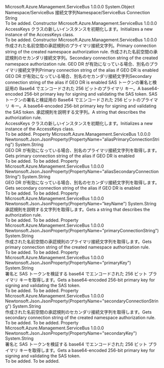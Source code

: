 <Type Name="AccessKeys" FullName="Microsoft.Azure.Management.ServiceBus.Models.AccessKeys">
  <TypeSignature Language="C#" Value="public class AccessKeys" />
  <TypeSignature Language="ILAsm" Value=".class public auto ansi beforefieldinit AccessKeys extends System.Object" />
  <TypeSignature Language="DocId" Value="T:Microsoft.Azure.Management.ServiceBus.Models.AccessKeys" />
  <TypeSignature Language="VB.NET" Value="Public Class AccessKeys" />
  <TypeSignature Language="F#" Value="type AccessKeys = class" />
  <AssemblyInfo>
    <AssemblyName>Microsoft.Azure.Management.ServiceBus</AssemblyName>
    <AssemblyVersion>1.0.0.0</AssemblyVersion>
  </AssemblyInfo>
  <Base>
    <BaseTypeName>System.Object</BaseTypeName>
  </Base>
  <Interfaces />
  <Docs>
    <summary>
            <span data-ttu-id="7923b-101">Namespace/ServiceBus 接続文字列</span><span class="sxs-lookup"><span data-stu-id="7923b-101">Namespace/ServiceBus Connection String</span></span>
            </summary>
    <remarks>To be added.</remarks>
  </Docs>
  <Members>
    <Member MemberName=".ctor">
      <MemberSignature Language="C#" Value="public AccessKeys ();" />
      <MemberSignature Language="ILAsm" Value=".method public hidebysig specialname rtspecialname instance void .ctor() cil managed" />
      <MemberSignature Language="DocId" Value="M:Microsoft.Azure.Management.ServiceBus.Models.AccessKeys.#ctor" />
      <MemberSignature Language="VB.NET" Value="Public Sub New ()" />
      <MemberType>Constructor</MemberType>
      <AssemblyInfo>
        <AssemblyName>Microsoft.Azure.Management.ServiceBus</AssemblyName>
        <AssemblyVersion>1.0.0.0</AssemblyVersion>
      </AssemblyInfo>
      <Parameters />
      <Docs>
        <summary>
            <span data-ttu-id="7923b-102">AccessKeys クラスの新しいインスタンスを初期化します。</span><span class="sxs-lookup"><span data-stu-id="7923b-102">Initializes a new instance of the AccessKeys class.</span></span>
            </summary>
        <remarks>To be added.</remarks>
      </Docs>
    </Member>
    <Member MemberName=".ctor">
      <MemberSignature Language="C#" Value="public AccessKeys (string primaryConnectionString = null, string secondaryConnectionString = null, string aliasPrimaryConnectionString = null, string aliasSecondaryConnectionString = null, string primaryKey = null, string secondaryKey = null, string keyName = null);" />
      <MemberSignature Language="ILAsm" Value=".method public hidebysig specialname rtspecialname instance void .ctor(string primaryConnectionString, string secondaryConnectionString, string aliasPrimaryConnectionString, string aliasSecondaryConnectionString, string primaryKey, string secondaryKey, string keyName) cil managed" />
      <MemberSignature Language="DocId" Value="M:Microsoft.Azure.Management.ServiceBus.Models.AccessKeys.#ctor(System.String,System.String,System.String,System.String,System.String,System.String,System.String)" />
      <MemberSignature Language="VB.NET" Value="Public Sub New (Optional primaryConnectionString As String = null, Optional secondaryConnectionString As String = null, Optional aliasPrimaryConnectionString As String = null, Optional aliasSecondaryConnectionString As String = null, Optional primaryKey As String = null, Optional secondaryKey As String = null, Optional keyName As String = null)" />
      <MemberSignature Language="F#" Value="new Microsoft.Azure.Management.ServiceBus.Models.AccessKeys : string * string * string * string * string * string * string -&gt; Microsoft.Azure.Management.ServiceBus.Models.AccessKeys" Usage="new Microsoft.Azure.Management.ServiceBus.Models.AccessKeys (primaryConnectionString, secondaryConnectionString, aliasPrimaryConnectionString, aliasSecondaryConnectionString, primaryKey, secondaryKey, keyName)" />
      <MemberType>Constructor</MemberType>
      <AssemblyInfo>
        <AssemblyName>Microsoft.Azure.Management.ServiceBus</AssemblyName>
        <AssemblyVersion>1.0.0.0</AssemblyVersion>
      </AssemblyInfo>
      <Parameters>
        <Parameter Name="primaryConnectionString" Type="System.String" />
        <Parameter Name="secondaryConnectionString" Type="System.String" />
        <Parameter Name="aliasPrimaryConnectionString" Type="System.String" />
        <Parameter Name="aliasSecondaryConnectionString" Type="System.String" />
        <Parameter Name="primaryKey" Type="System.String" />
        <Parameter Name="secondaryKey" Type="System.String" />
        <Parameter Name="keyName" Type="System.String" />
      </Parameters>
      <Docs>
        <param name="primaryConnectionString"><span data-ttu-id="7923b-103">作成された名前空間の承認規則のプライマリ接続文字列。</span><span class="sxs-lookup"><span data-stu-id="7923b-103">Primary connection string of the created namespace authorization rule.</span></span></param>
        <param name="secondaryConnectionString"><span data-ttu-id="7923b-104">作成された名前空間の承認規則のセカンダリ接続文字列。</span><span class="sxs-lookup"><span data-stu-id="7923b-104">Secondary connection string of the created namespace authorization rule.</span></span></param>
        <param name="aliasPrimaryConnectionString"><span data-ttu-id="7923b-105">GEO DR が有効になっている場合、別名のプライマリ接続文字列</span><span class="sxs-lookup"><span data-stu-id="7923b-105">Primary connection string of the alias if GEO DR is enabled</span></span></param>
        <param name="aliasSecondaryConnectionString"><span data-ttu-id="7923b-106">GEO DR が有効になっている場合、別名のセカンダリ接続文字列</span><span class="sxs-lookup"><span data-stu-id="7923b-106">Secondary  connection string of the alias if GEO DR is enabled</span></span></param>
        <param name="primaryKey"><span data-ttu-id="7923b-107">SAS トークンの署名と検証用の Base64 でエンコードされた 256 ビットのプライマリ キー。</span><span class="sxs-lookup"><span data-stu-id="7923b-107">A base64-encoded 256-bit primary key for signing and validating the SAS token.</span></span></param>
        <param name="secondaryKey"><span data-ttu-id="7923b-108">SAS トークンの署名と検証用の Base64 でエンコードされた 256 ビットのプライマリ キー。</span><span class="sxs-lookup"><span data-stu-id="7923b-108">A base64-encoded 256-bit primary key for signing and validating the SAS token.</span></span></param>
        <param name="keyName"><span data-ttu-id="7923b-109">承認規則を説明する文字列。</span><span class="sxs-lookup"><span data-stu-id="7923b-109">A string that describes the authorization rule.</span></span></param>
        <summary>
            <span data-ttu-id="7923b-110">AccessKeys クラスの新しいインスタンスを初期化します。</span><span class="sxs-lookup"><span data-stu-id="7923b-110">Initializes a new instance of the AccessKeys class.</span></span>
            </summary>
        <remarks>To be added.</remarks>
      </Docs>
    </Member>
    <Member MemberName="AliasPrimaryConnectionString">
      <MemberSignature Language="C#" Value="public string AliasPrimaryConnectionString { get; }" />
      <MemberSignature Language="ILAsm" Value=".property instance string AliasPrimaryConnectionString" />
      <MemberSignature Language="DocId" Value="P:Microsoft.Azure.Management.ServiceBus.Models.AccessKeys.AliasPrimaryConnectionString" />
      <MemberSignature Language="VB.NET" Value="Public ReadOnly Property AliasPrimaryConnectionString As String" />
      <MemberSignature Language="F#" Value="member this.AliasPrimaryConnectionString : string" Usage="Microsoft.Azure.Management.ServiceBus.Models.AccessKeys.AliasPrimaryConnectionString" />
      <MemberType>Property</MemberType>
      <AssemblyInfo>
        <AssemblyName>Microsoft.Azure.Management.ServiceBus</AssemblyName>
        <AssemblyVersion>1.0.0.0</AssemblyVersion>
      </AssemblyInfo>
      <Attributes>
        <Attribute>
          <AttributeName>Newtonsoft.Json.JsonProperty(PropertyName="aliasPrimaryConnectionString")</AttributeName>
        </Attribute>
      </Attributes>
      <ReturnValue>
        <ReturnType>System.String</ReturnType>
      </ReturnValue>
      <Docs>
        <summary>
            <span data-ttu-id="7923b-111">GEO DR が有効になっている場合、別名のプライマリ接続文字列を取得します。</span><span class="sxs-lookup"><span data-stu-id="7923b-111">Gets primary connection string of the alias if GEO DR is enabled</span></span>
            </summary>
        <value>To be added.</value>
        <remarks>To be added.</remarks>
      </Docs>
    </Member>
    <Member MemberName="AliasSecondaryConnectionString">
      <MemberSignature Language="C#" Value="public string AliasSecondaryConnectionString { get; }" />
      <MemberSignature Language="ILAsm" Value=".property instance string AliasSecondaryConnectionString" />
      <MemberSignature Language="DocId" Value="P:Microsoft.Azure.Management.ServiceBus.Models.AccessKeys.AliasSecondaryConnectionString" />
      <MemberSignature Language="VB.NET" Value="Public ReadOnly Property AliasSecondaryConnectionString As String" />
      <MemberSignature Language="F#" Value="member this.AliasSecondaryConnectionString : string" Usage="Microsoft.Azure.Management.ServiceBus.Models.AccessKeys.AliasSecondaryConnectionString" />
      <MemberType>Property</MemberType>
      <AssemblyInfo>
        <AssemblyName>Microsoft.Azure.Management.ServiceBus</AssemblyName>
        <AssemblyVersion>1.0.0.0</AssemblyVersion>
      </AssemblyInfo>
      <Attributes>
        <Attribute>
          <AttributeName>Newtonsoft.Json.JsonProperty(PropertyName="aliasSecondaryConnectionString")</AttributeName>
        </Attribute>
      </Attributes>
      <ReturnValue>
        <ReturnType>System.String</ReturnType>
      </ReturnValue>
      <Docs>
        <summary>
            <span data-ttu-id="7923b-112">GEO DR が有効になっている場合、別名のセカンダリ接続文字列を取得します。</span><span class="sxs-lookup"><span data-stu-id="7923b-112">Gets secondary  connection string of the alias if GEO DR is enabled</span></span>
            </summary>
        <value>To be added.</value>
        <remarks>To be added.</remarks>
      </Docs>
    </Member>
    <Member MemberName="KeyName">
      <MemberSignature Language="C#" Value="public string KeyName { get; }" />
      <MemberSignature Language="ILAsm" Value=".property instance string KeyName" />
      <MemberSignature Language="DocId" Value="P:Microsoft.Azure.Management.ServiceBus.Models.AccessKeys.KeyName" />
      <MemberSignature Language="VB.NET" Value="Public ReadOnly Property KeyName As String" />
      <MemberSignature Language="F#" Value="member this.KeyName : string" Usage="Microsoft.Azure.Management.ServiceBus.Models.AccessKeys.KeyName" />
      <MemberType>Property</MemberType>
      <AssemblyInfo>
        <AssemblyName>Microsoft.Azure.Management.ServiceBus</AssemblyName>
        <AssemblyVersion>1.0.0.0</AssemblyVersion>
      </AssemblyInfo>
      <Attributes>
        <Attribute>
          <AttributeName>Newtonsoft.Json.JsonProperty(PropertyName="keyName")</AttributeName>
        </Attribute>
      </Attributes>
      <ReturnValue>
        <ReturnType>System.String</ReturnType>
      </ReturnValue>
      <Docs>
        <summary>
            <span data-ttu-id="7923b-113">承認規則を説明する文字列を取得します。</span><span class="sxs-lookup"><span data-stu-id="7923b-113">Gets a string that describes the authorization rule.</span></span>
            </summary>
        <value>To be added.</value>
        <remarks>To be added.</remarks>
      </Docs>
    </Member>
    <Member MemberName="PrimaryConnectionString">
      <MemberSignature Language="C#" Value="public string PrimaryConnectionString { get; }" />
      <MemberSignature Language="ILAsm" Value=".property instance string PrimaryConnectionString" />
      <MemberSignature Language="DocId" Value="P:Microsoft.Azure.Management.ServiceBus.Models.AccessKeys.PrimaryConnectionString" />
      <MemberSignature Language="VB.NET" Value="Public ReadOnly Property PrimaryConnectionString As String" />
      <MemberSignature Language="F#" Value="member this.PrimaryConnectionString : string" Usage="Microsoft.Azure.Management.ServiceBus.Models.AccessKeys.PrimaryConnectionString" />
      <MemberType>Property</MemberType>
      <AssemblyInfo>
        <AssemblyName>Microsoft.Azure.Management.ServiceBus</AssemblyName>
        <AssemblyVersion>1.0.0.0</AssemblyVersion>
      </AssemblyInfo>
      <Attributes>
        <Attribute>
          <AttributeName>Newtonsoft.Json.JsonProperty(PropertyName="primaryConnectionString")</AttributeName>
        </Attribute>
      </Attributes>
      <ReturnValue>
        <ReturnType>System.String</ReturnType>
      </ReturnValue>
      <Docs>
        <summary>
            <span data-ttu-id="7923b-114">作成された名前空間の承認規則のプライマリ接続文字列を取得します。</span><span class="sxs-lookup"><span data-stu-id="7923b-114">Gets primary connection string of the created namespace authorization rule.</span></span>
            </summary>
        <value>To be added.</value>
        <remarks>To be added.</remarks>
      </Docs>
    </Member>
    <Member MemberName="PrimaryKey">
      <MemberSignature Language="C#" Value="public string PrimaryKey { get; }" />
      <MemberSignature Language="ILAsm" Value=".property instance string PrimaryKey" />
      <MemberSignature Language="DocId" Value="P:Microsoft.Azure.Management.ServiceBus.Models.AccessKeys.PrimaryKey" />
      <MemberSignature Language="VB.NET" Value="Public ReadOnly Property PrimaryKey As String" />
      <MemberSignature Language="F#" Value="member this.PrimaryKey : string" Usage="Microsoft.Azure.Management.ServiceBus.Models.AccessKeys.PrimaryKey" />
      <MemberType>Property</MemberType>
      <AssemblyInfo>
        <AssemblyName>Microsoft.Azure.Management.ServiceBus</AssemblyName>
        <AssemblyVersion>1.0.0.0</AssemblyVersion>
      </AssemblyInfo>
      <Attributes>
        <Attribute>
          <AttributeName>Newtonsoft.Json.JsonProperty(PropertyName="primaryKey")</AttributeName>
        </Attribute>
      </Attributes>
      <ReturnValue>
        <ReturnType>System.String</ReturnType>
      </ReturnValue>
      <Docs>
        <summary>
            <span data-ttu-id="7923b-115">署名と SAS トークンを検証する base64 でエンコードされた 256 ビット プライマリ キーを取得します。</span><span class="sxs-lookup"><span data-stu-id="7923b-115">Gets a base64-encoded 256-bit primary key for signing and validating the SAS token.</span></span>
            </summary>
        <value>To be added.</value>
        <remarks>To be added.</remarks>
      </Docs>
    </Member>
    <Member MemberName="SecondaryConnectionString">
      <MemberSignature Language="C#" Value="public string SecondaryConnectionString { get; }" />
      <MemberSignature Language="ILAsm" Value=".property instance string SecondaryConnectionString" />
      <MemberSignature Language="DocId" Value="P:Microsoft.Azure.Management.ServiceBus.Models.AccessKeys.SecondaryConnectionString" />
      <MemberSignature Language="VB.NET" Value="Public ReadOnly Property SecondaryConnectionString As String" />
      <MemberSignature Language="F#" Value="member this.SecondaryConnectionString : string" Usage="Microsoft.Azure.Management.ServiceBus.Models.AccessKeys.SecondaryConnectionString" />
      <MemberType>Property</MemberType>
      <AssemblyInfo>
        <AssemblyName>Microsoft.Azure.Management.ServiceBus</AssemblyName>
        <AssemblyVersion>1.0.0.0</AssemblyVersion>
      </AssemblyInfo>
      <Attributes>
        <Attribute>
          <AttributeName>Newtonsoft.Json.JsonProperty(PropertyName="secondaryConnectionString")</AttributeName>
        </Attribute>
      </Attributes>
      <ReturnValue>
        <ReturnType>System.String</ReturnType>
      </ReturnValue>
      <Docs>
        <summary>
            <span data-ttu-id="7923b-116">作成された名前空間の承認規則のセカンダリ接続文字列を取得します。</span><span class="sxs-lookup"><span data-stu-id="7923b-116">Gets secondary connection string of the created namespace authorization rule.</span></span>
            </summary>
        <value>To be added.</value>
        <remarks>To be added.</remarks>
      </Docs>
    </Member>
    <Member MemberName="SecondaryKey">
      <MemberSignature Language="C#" Value="public string SecondaryKey { get; }" />
      <MemberSignature Language="ILAsm" Value=".property instance string SecondaryKey" />
      <MemberSignature Language="DocId" Value="P:Microsoft.Azure.Management.ServiceBus.Models.AccessKeys.SecondaryKey" />
      <MemberSignature Language="VB.NET" Value="Public ReadOnly Property SecondaryKey As String" />
      <MemberSignature Language="F#" Value="member this.SecondaryKey : string" Usage="Microsoft.Azure.Management.ServiceBus.Models.AccessKeys.SecondaryKey" />
      <MemberType>Property</MemberType>
      <AssemblyInfo>
        <AssemblyName>Microsoft.Azure.Management.ServiceBus</AssemblyName>
        <AssemblyVersion>1.0.0.0</AssemblyVersion>
      </AssemblyInfo>
      <Attributes>
        <Attribute>
          <AttributeName>Newtonsoft.Json.JsonProperty(PropertyName="secondaryKey")</AttributeName>
        </Attribute>
      </Attributes>
      <ReturnValue>
        <ReturnType>System.String</ReturnType>
      </ReturnValue>
      <Docs>
        <summary>
            <span data-ttu-id="7923b-117">署名と SAS トークンを検証する base64 でエンコードされた 256 ビット プライマリ キーを取得します。</span><span class="sxs-lookup"><span data-stu-id="7923b-117">Gets a base64-encoded 256-bit primary key for signing and validating the SAS token.</span></span>
            </summary>
        <value>To be added.</value>
        <remarks>To be added.</remarks>
      </Docs>
    </Member>
  </Members>
</Type>